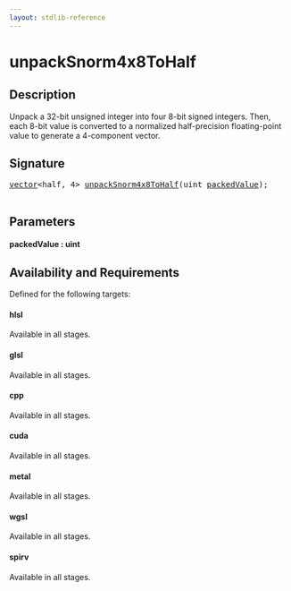 ```yaml
---
layout: stdlib-reference
---
```


# unpackSnorm4x8ToHalf

## Description

Unpack a 32-bit unsigned integer into four 8-bit signed integers.
Then, each 8-bit value is converted to a normalized half-precision
floating-point value to generate a 4-component vector.




## Signature 

<pre>
<a href="../types/vector/index" class="code_type">vector</a>&lt;<span class="code_keyword">half</span>, 4&gt; <a href="unpacksnorm4x8tohalf-6eg">unpackSnorm4x8ToHalf</a>(<span class="code_keyword">uint</span> <a href="unpacksnorm4x8tohalf-6eg#decl-packedValue" class="code_param">packedValue</a>);

</pre>

## Parameters

####  <a id="decl-packedValue"></a>packedValue  : uint

## Availability and Requirements

Defined for the following targets:

#### hlsl
Available in all stages.

#### glsl
Available in all stages.

#### cpp
Available in all stages.

#### cuda
Available in all stages.

#### metal
Available in all stages.

#### wgsl
Available in all stages.

#### spirv
Available in all stages.



